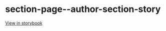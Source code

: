 # section-page--author-section-story

[View in storybook](https://raw.githack.com/Independent-Digital-News-and-Media-Ltd/standard-pwamp-sb/PR-485-sb/index.html?path=/story/section-page--author-section-story)